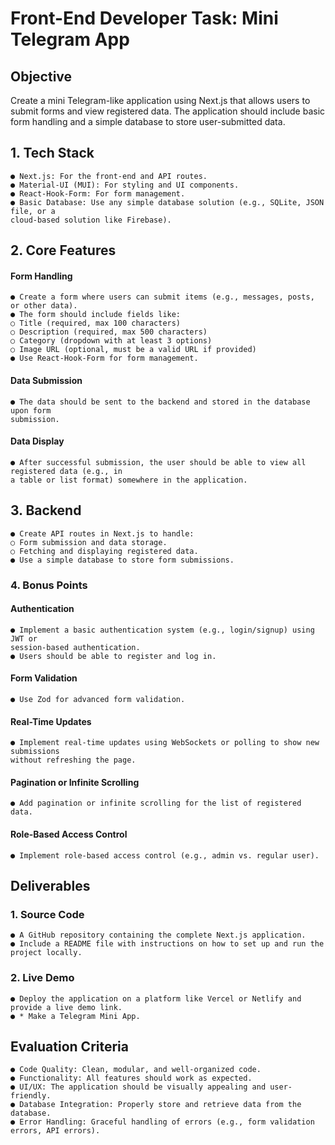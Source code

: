 # Front-End Developer Task: Mini Telegram App

## Objective

Create a mini Telegram-like application using Next.js that allows users to submit forms and view
registered data. The application should include basic form handling and a simple database to
store user-submitted data.

## 1. Tech Stack

```
● Next.js: For the front-end and API routes.
● Material-UI (MUI): For styling and UI components.
● React-Hook-Form: For form management.
● Basic Database: Use any simple database solution (e.g., SQLite, JSON file, or a
cloud-based solution like Firebase).
```

## 2. Core Features

#### Form Handling

```
● Create a form where users can submit items (e.g., messages, posts, or other data).
● The form should include fields like:
○ Title (required, max 100 characters)
○ Description (required, max 500 characters)
○ Category (dropdown with at least 3 options)
○ Image URL (optional, must be a valid URL if provided)
● Use React-Hook-Form for form management.
```

#### Data Submission

```
● The data should be sent to the backend and stored in the database upon form
submission.
```

#### Data Display

```
● After successful submission, the user should be able to view all registered data (e.g., in
a table or list format) somewhere in the application.
```

## 3. Backend

```
● Create API routes in Next.js to handle:
○ Form submission and data storage.
○ Fetching and displaying registered data.
● Use a simple database to store form submissions.
```

### 4. Bonus Points

#### Authentication

```
● Implement a basic authentication system (e.g., login/signup) using JWT or
session-based authentication.
● Users should be able to register and log in.
```

#### Form Validation

```
● Use Zod for advanced form validation.
```

#### Real-Time Updates

```
● Implement real-time updates using WebSockets or polling to show new submissions
without refreshing the page.
```

#### Pagination or Infinite Scrolling

```
● Add pagination or infinite scrolling for the list of registered data.
```

#### Role-Based Access Control

```
● Implement role-based access control (e.g., admin vs. regular user).
```

## Deliverables

### 1. Source Code

```
● A GitHub repository containing the complete Next.js application.
● Include a README file with instructions on how to set up and run the project locally.
```

### 2. Live Demo

```
● Deploy the application on a platform like Vercel or Netlify and provide a live demo link.
● * Make a Telegram Mini App.
```

## Evaluation Criteria

```
● Code Quality: Clean, modular, and well-organized code.
● Functionality: All features should work as expected.
● UI/UX: The application should be visually appealing and user-friendly.
● Database Integration: Properly store and retrieve data from the database.
● Error Handling: Graceful handling of errors (e.g., form validation errors, API errors).
```
